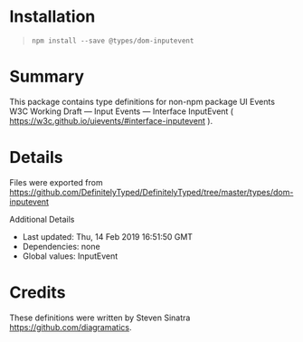 # Installation
> `npm install --save @types/dom-inputevent`

# Summary
This package contains type definitions for non-npm package UI Events W3C Working Draft — Input Events — Interface InputEvent ( https://w3c.github.io/uievents/#interface-inputevent ).

# Details
Files were exported from https://github.com/DefinitelyTyped/DefinitelyTyped/tree/master/types/dom-inputevent

Additional Details
 * Last updated: Thu, 14 Feb 2019 16:51:50 GMT
 * Dependencies: none
 * Global values: InputEvent

# Credits
These definitions were written by Steven Sinatra <https://github.com/diagramatics>.
